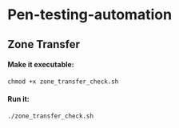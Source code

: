 # Pen-testing-automation


## Zone Transfer

#### Make it executable:

```chmod +x zone_transfer_check.sh```

#### Run it:

```./zone_transfer_check.sh```
